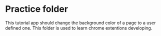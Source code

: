 # Practice folder  
This tutorial app should change the background color of a page to a user defined one. This folder is used to learn chrome extentions developing.

